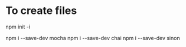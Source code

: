 

# To create files

npm init -i

npm i --save-dev mocha
npm i --save-dev chai
npm i --save-dev sinon

